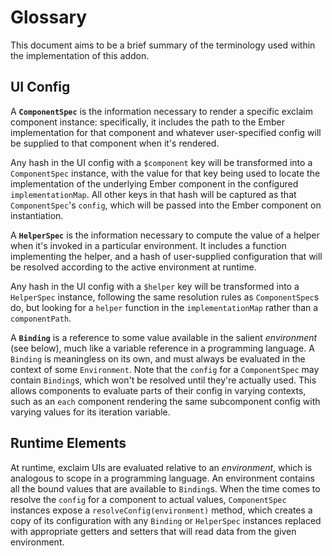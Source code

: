 # Glossary

This document aims to be a brief summary of the terminology used within the implementation of this addon.

## UI Config

A **`ComponentSpec`** is the information necessary to render a specific exclaim component instance: specifically, it includes the path to the Ember implementation for that component and whatever user-specified config will be supplied to that component when it's rendered.

Any hash in the UI config with a `$component` key will be transformed into a `ComponentSpec` instance, with the value for that key being used to locate the implementation of the underlying Ember component in the configured `implementationMap`. All other keys in that hash will be captured as that `ComponentSpec`'s `config`, which will be passed into the Ember component on instantiation.

A **`HelperSpec`** is the information necessary to compute the value of a helper when it's invoked in a particular environment. It includes a function implementing the helper, and a hash of user-supplied configuration that will be resolved according to the active environment at runtime.

Any hash in the UI config with a `$helper` key will be transformed into a `HelperSpec` instance, following the same resolution rules as `ComponentSpec`s do, but looking for a `helper` function in the `implementationMap` rather than a `componentPath`.

A **`Binding`** is a reference to some value available in the salient _environment_ (see below), much like a variable reference in a programming language. A `Binding` is meaningless on its own, and must always be evaluated in the context of some `Environment`. Note that the `config` for a `ComponentSpec` may contain `Binding`s, which won't be resolved until they're actually used. This allows components to evaluate parts of their config in varying contexts, such as an `each` component rendering the same subcomponent config with varying values for its iteration variable.

## Runtime Elements

At runtime, exclaim UIs are evaluated relative to an _environment_, which is analogous to scope in a programming language. An environment contains all the bound values that are available to `Binding`s. When the time comes to resolve the `config` for a component to actual values, `ComponentSpec` instances expose a `resolveConfig(environment)` method, which creates a copy of its configuration with any `Binding` or `HelperSpec` instances replaced with appropriate getters and setters that will read data from the given environment.
